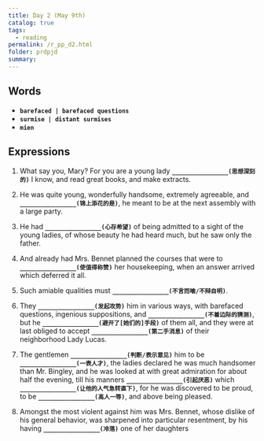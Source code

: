 ```yaml
---
title: Day 2 (May 9th)
catalog: true
tags: 
  - reading
permalink: /r_pp_d2.html
folder: prdpjd
summary: 
---
```


## Words

-   <b data-toggle="tooltip" data-original-title="{{site.data.glossary.barefaced}}">`barefaced | barefaced questions`</b>
-   <b data-toggle="tooltip" data-original-title="{{site.data.glossary.surmise}}">`surmise | distant surmises`</b>
-   <b data-toggle="tooltip" data-original-title="{{site.data.glossary.mien}}">`mien`</b>



## Expressions

1.  What say you, Mary? For you are a young lady <b data-toggle="tooltip" data-original-title="{{site.data.answers.02_a}}">`________________(思想深刻的)`</b> I know, and read great books, and make extracts.

2.  He was quite young, wonderfully handsome, extremely agreeable, and <b data-toggle="tooltip" data-original-title="{{site.data.answers.02_b}}">`________________(锦上添花的是)`</b>, he meant to be at the next assembly with a large party.

3.  He had <b data-toggle="tooltip" data-original-title="{{site.data.answers.02_c}}">`________________(心存希望)`</b> of being admitted to a sight of the young ladies, of whose beauty he had heard much, but he saw only the father.

4.  And already had Mrs. Bennet planned the courses that were to <b data-toggle="tooltip" data-original-title="{{site.data.answers.02_d}}">`________________(使值得称赞)`</b> her housekeeping, when an answer arrived which deferred it all.

5.  Such amiable qualities must <b data-toggle="tooltip" data-original-title="{{site.data.answers.02_e}}">`________________(不言而喻/不辩自明)`</b>.

6.  They <b data-toggle="tooltip" data-original-title="{{site.data.answers.02_f}}">`________________(发起攻势)`</b> him in various ways, with barefaced questions, ingenious suppositions, and <b data-toggle="tooltip" data-original-title="{{site.data.answers.02_f4}}">`________________(不着边际的猜测)`</b>, but he <b data-toggle="tooltip" data-original-title="{{site.data.answers.02_f2}}">`________________(避开了[她们的]手段)`</b> of them all, and they were at last obliged to accept <b data-toggle="tooltip" data-original-title="{{site.data.answers.02_f3}}">`________________(第二手消息)`</b> of their neighborhood Lady Lucas.

7.  The gentlemen <b data-toggle="tooltip" data-original-title="{{site.data.answers.02_g}}">`________________(判断/表示意见)`</b> him to be <b data-toggle="tooltip" data-original-title="{{site.data.answers.02_g2}}">`________________(一表人才)`</b>, the ladies declared he was much handsomer than Mr. Bingley, and he was looked at with great admiration for about half the evening, till his manners <b data-toggle="tooltip" data-original-title="{{site.data.answers.02_g3}}">`________________(引起厌恶)`</b> which <b data-toggle="tooltip" data-original-title="{{site.data.answers.02_g4}}">`________________(让他的人气急转直下)`</b>, for he was discovered to be proud, to be <b data-toggle="tooltip" data-original-title="{{site.data.answers.02_g5}}">`________________(高人一等)`</b>, and above being pleased.

8.  Amongst the most violent against him was Mrs. Bennet, whose dislike of his general behavior, was sharpened into particular resentment, by his having <b data-toggle="tooltip" data-original-title="{{site.data.answers.02_h}}">`________________(冷落)`</b> one of her daughters


